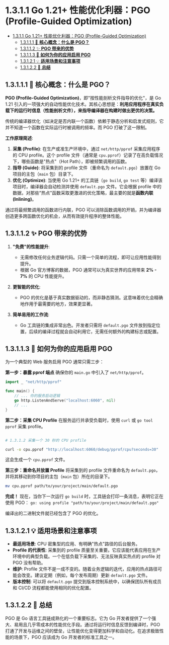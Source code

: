 # 1.3.1.1 Go 1.21+ 性能优化利器：PGO (Profile-Guided Optimization)

<!-- TOC START -->
- [1.3.1.1 Go 1.21+ 性能优化利器：PGO (Profile-Guided Optimization)](#1311-go-121-性能优化利器pgo-profile-guided-optimization)
  - [1.3.1.1.1 🎯 **核心概念：什么是 PGO？**](#13111--核心概念什么是-pgo)
  - [1.3.1.1.2 ✨ **PGO 带来的优势**](#13112--pgo-带来的优势)
  - [1.3.1.1.3 📝 **如何为你的应用启用 PGO**](#13113--如何为你的应用启用-pgo)
  - [1.3.1.2.1 💡 **适用场景和注意事项**](#13121--适用场景和注意事项)
  - [1.3.1.2.2 🚀 **总结**](#13122--总结)
<!-- TOC END -->

## 1.3.1.1.1 🎯 **核心概念：什么是 PGO？**

**PGO (Profile-Guided Optimization)**，即"按性能剖析文件指导的优化"，是 Go 1.21 引入的一项强大的自动性能优化技术。其核心思想是：**利用应用程序在真实负载下的运行时信息（性能剖析文件），来指导编译器在构建时做出更优的决策。**

传统的编译器优化（如决定是否内联一个函数）依赖于静态分析和启发式规则，它并不知道一个函数在实际运行时被调用的频率。而 PGO 打破了这一限制。

**工作原理简述**:

1. **采集 (Profile)**: 在生产或准生产环境中，通过 `net/http/pprof` 采集应用程序的 CPU profile。这个 profile 文件（通常是 `cpu.pprof`）记录了在高负载情况下，哪些函数是"热点"（Hot Path），即被频繁调用的函数。
2. **指导 (Guide)**: 将采集到的 profile 文件（重命名为 `default.pgo`）放置在 Go 项目的主包（`main` 包）目录下。
3. **优化 (Optimize)**: 当使用 Go 1.21+ 的工具链（`go build`, `go test` 等）编译该项目时，编译器会自动检测并使用 `default.pgo` 文件。它会根据 profile 中的数据，对那些"热点"函数采取更激进的优化策略，最主要的就是**函数内联 (Inlining)**。

通过将最频繁调用的函数进行内联，PGO 可以消除函数调用的开销，并为编译器创造更多跨函数优化的机会，从而有效提升程序的整体性能。

## 1.3.1.1.2 ✨ **PGO 带来的优势**

1. **"免费"的性能提升**:
    - 无需修改任何业务逻辑代码。只需一个简单的流程，即可让应用性能得到提升。
    - 根据 Go 官方博客的数据，PGO 通常可以为真实世界的应用带来 **2% - 7%** 的 CPU 性能提升。

2. **更智能的优化**:
    - PGO 的优化是基于真实数据驱动的，而非静态猜测。这意味着优化会精确地作用于最需要的地方，效果更显著。

3. **简单易用的工作流**:
    - Go 工具链的集成非常出色。开发者只需将 `default.pgo` 文件放到指定位置，后续的编译过程就会自动利用它，无需任何额外的构建标志或配置。

## 1.3.1.1.3 📝 **如何为你的应用启用 PGO**

为一个典型的 Web 服务启用 PGO 通常只需三步：

**第一步：暴露 pprof 端点**
确保你的 `main.go` 中引入了 `net/http/pprof`。

```go
import _ "net/http/pprof"

func main() {
    // ... 你的服务启动逻辑
    go http.ListenAndServe("localhost:6060", nil)
    // ...
}

```

**第二步：采集 CPU Profile**
在服务运行并承受负载时，使用 `curl` 或 `go tool pprof` 采集 profile。

```bash

# 1.3.1.2 采集一个 30 秒的 CPU profile

curl -o cpu.pprof "http://localhost:6060/debug/pprof/cpu?seconds=30"

```

这会生成一个 `cpu.pprof` 文件。

**第三步：重命名并放置 Profile**
将采集到的 profile 文件重命名为 `default.pgo`，并将其移动到你项目的主包（`main` 包）所在的目录下。

```bash
mv cpu.pprof path/to/your/project/main/default.pgo

```

**完成！**
现在，当你下一次运行 `go build` 时，工具链会打印一条消息，表明它正在使用 PGO：
`go: using profile "path/to/your/project/main/default.pgo"`

编译出的二进制文件就已经包含了 PGO 的优化。

## 1.3.1.2.1 💡 **适用场景和注意事项**

- **最适用场景**: CPU 密集型的应用、有明确"热点"路径的后台服务。
- **Profile 的代表性**: 采集到的 profile 质量至关重要。它应该能代表应用在生产环境中的典型负载。一个在低负载下采集的、无法反映真实热点的 profile 对 PGO 没有帮助。
- **维护**: Profile 文件不是一成不变的。随着业务逻辑的迭代，应用的热点路径可能会改变。建议定期（例如，每个发布周期）更新 `default.pgo` 文件。
- **版本控制**: 可以将 `default.pgo` 提交到版本控制系统中，以确保团队所有成员和 CI/CD 流程都能使用相同的优化配置。

## 1.3.1.2.2 🚀 **总结**

PGO 是 Go 语言工具链成熟化的一个重要标志。它为 Go 开发者提供了一个强大、易用且几乎零成本的性能优化手段。通过将运行时信息反馈到编译时，PGO 打通了开发与运维之间的壁垒，让性能优化变得更加科学和自动化。在追求极致性能的场景下，PGO 应该成为 Go 开发者的标准工具之一。
